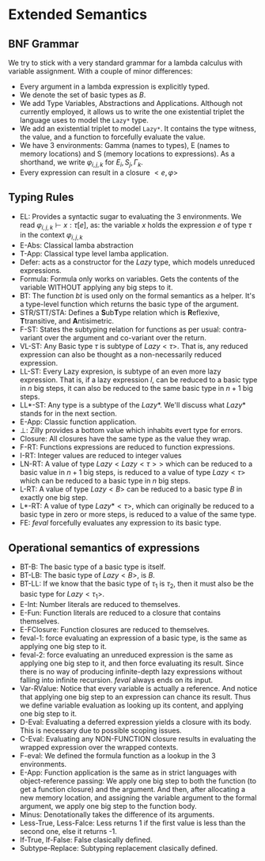 # Extended Semantics

## BNF Grammar

We try to stick with a very standard grammar for a lambda calculus with variable assignment. With a couple of minor differences:

- Every argument in a lambda expression is explicitly typed.
- We denote the set of basic types as $B$.
- We add Type Variables, Abstractions and Applications. Although not currently employed, it allows us to write the one existential triplet the language uses to model the `Lazy*` type.
- We add an existential triplet to model `Lazy*`. It contains the type witness, the value, and a function to forcefully evaluate the value.
- We have 3 environments: Gamma (names to types), E (names to memory locations) and S (memory locations to expressions). As a shorthand, we write $\varphi_{i,j,k}$ for $E_i,S_j,\Gamma_k$.
- Every expression can result in a closure $<e,\varphi>$

## Typing Rules


- EL: Provides a syntactic sugar to evaluating the 3 environments. We read $\varphi_{i,j,k} \vdash x : \tau [e]$, as:  the variable $x$ holds the expression $e$ of type $\tau$ in the context $\varphi_{i,j,k}$
- E-Abs: Classical lamba abstraction
- T-App: Classical type level lamba application.
- Defer: acts as a constructor for the $Lazy$ type, which models unreduced expressions.
- Formula: Formula only works on variables. Gets the contents of the variable WITHOUT applying any big steps to it.
- BT: The function $bt$ is used only on the formal semantics as a helper. It's a type-level function which returns the basic type of the argument.
- STR/STT/STA: Defines a **S**ub**T**ype relation which is **R**eflexive, **T**transitive, and **A**ntisimetric.
- F-ST: States the subtyping relation for functions as per usual: contra-variant over the argument and co-variant over the return.
- VL-ST: Any Basic type $\tau$ is subtype of  $Lazy<\tau>$. That is, any reduced expression can also be thought as a non-necessarily reduced expression.
- LL-ST: Every Lazy expresion, is subtype of an even more lazy expression. That is, if a lazy expression $l$, can be reduced to a basic type in $n$ big steps, it can also be reduced to the same basic type in $n+1$ big steps.
- LL*-ST: Any type is a subtype of the $Lazy*$. We'll discuss what $Lazy*$ stands for in the next section.
- E-App: Classic function application.
- $\bot$: Zilly provides a bottom value which inhabits evert type for errors.
- Closure: All closures have the same type as the value they wrap.
- F-RT: Functions expressions are reduced to function expressions.
- I-RT: Integer values are reduced to integer values
- LN-RT: A value of type $Lazy<Lazy<\tau>>$ which can be reduced to a basic value in $n+1$ big steps, is reduced to a value of type $Lazy<\tau>$ which can be reduced to a basic type in $n$ big steps.
- L-RT: A value of type $Lazy<B>$ can be reduced to a basic type $B$ in exactly one big step.
- L*-RT: A value of type $Lazy*<\tau>$, which can originally be reduced to a basic type in zero or more steps, is reduced to a value of the same type.
- FE: $feval$ forcefully evaluates any expression to its basic type.

## Operational semantics of expressions

- BT-B:  The basic type of a basic type is itself.
- BT-LB: The basic type of $Lazy<B>$, is $B$.
- BT-LL: If we know that the basic type of $\tau_1$ is $\tau_2$, then it must also be the basic type for $Lazy<\tau_1>$.
- E-Int: Number literals are reduced to themselves.
- E-Fun: Function literals are reduced to a closure that contains themselves.
- E-FClosure: Function closures are reduced to themselves.
- feval-1: force evaluating an expression of a basic type, is the same as applying one big step to it.
- feval-2: force evaluating an unreduced expression is the same as applying one big step to it, and then force evaluating its result. Since there is no way of producing infinite-depth lazy expressions without falling into infinite recursion. $feval$ always ends on its input.
- Var-RValue: Notice that every variable is actually a reference. And notice that applying one big step to an expression can chance its result. Thus we define variable evaluation as looking up its content, and applying one big step to it.
- D-Eval: Evaluating a deferred expression yields a closure with its body. This is necessary due to possible scoping issues.
- C-Eval: Evaluating any NON-FUNCTION closure results in evaluating the wrapped expression over the wrapped contexts.
- F-eval: We defined the formula function as a lookup in the 3 environments.
- E-App: Function application is the same as in strict languages with object-reference passing: We apply one big step to both the function (to get a function closure) and the argument. And then, after allocating a new memory location, and assigning the variable argument to the formal argument, we apply one big step to the function body.
- Minus: Denotationally takes the difference of its arguments.
- Less-True, Less-Falce: Less returns 1 if the first value is less than the second one, else it returns -1.
- If-True, If-False: False clasically defined.
- Subtype-Replace: Subtyping replacement clasically defined.
 